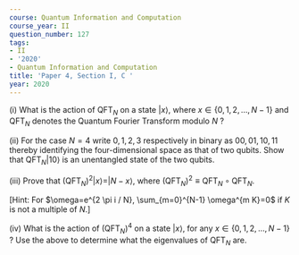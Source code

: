 ```yaml
---
course: Quantum Information and Computation
course_year: II
question_number: 127
tags:
- II
- '2020'
- Quantum Information and Computation
title: 'Paper 4, Section I, C '
year: 2020
---
```




(i) What is the action of $\mathrm{QFT}_{N}$ on a state $|x\rangle$, where $x \in\{0,1,2, \ldots, N-1\}$ and $\mathrm{QFT}_{N}$ denotes the Quantum Fourier Transform modulo $N$ ?

(ii) For the case $N=4$ write $0,1,2,3$ respectively in binary as $00,01,10,11$ thereby identifying the four-dimensional space as that of two qubits. Show that $\mathrm{QFT}_{N}|10\rangle$ is an unentangled state of the two qubits.

(iii) Prove that $\left(\mathrm{QFT}_{N}\right)^{2}|x\rangle=|N-x\rangle$, where $\left(\mathrm{QFT}_{N}\right)^{2} \equiv \mathrm{QFT}_{N} \circ \mathrm{QFT}_{N}$.

[Hint: For $\omega=e^{2 \pi i / N}, \sum_{m=0}^{N-1} \omega^{m K}=0$ if $K$ is not a multiple of $N$.]

(iv) What is the action of $\left(\mathrm{QFT}_{N}\right)^{4}$ on a state $|x\rangle$, for any $x \in\{0,1,2, \ldots, N-1\}$ ? Use the above to determine what the eigenvalues of $\mathrm{QFT}_{N}$ are.